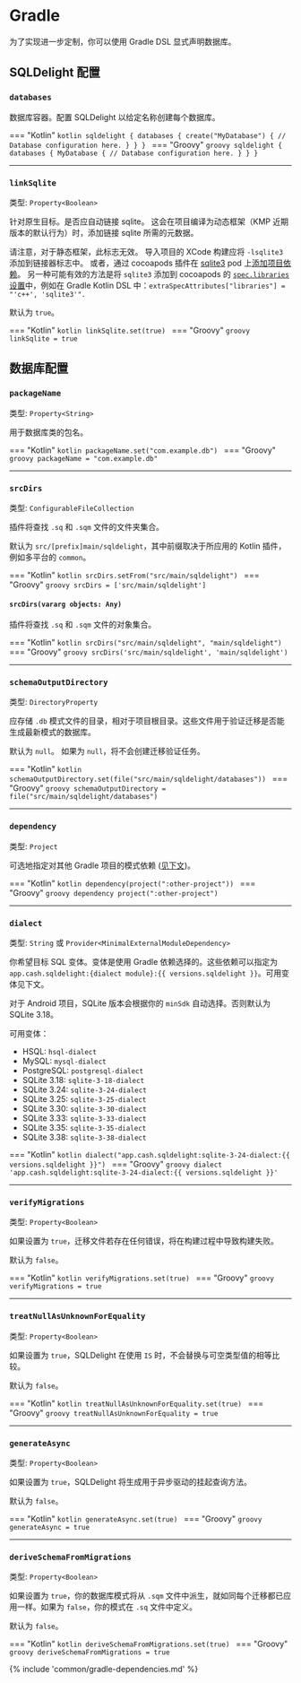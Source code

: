 # Gradle

为了实现进一步定制，你可以使用 Gradle DSL 显式声明数据库。

## SQLDelight 配置

### `databases`

数据库容器。配置 SQLDelight 以给定名称创建每个数据库。

=== "Kotlin"
    ```kotlin
    sqldelight {
      databases {
        create("MyDatabase") {
          // Database configuration here.
        }
      }
    }
    ```
=== "Groovy"
    ```groovy
    sqldelight {
      databases {
        MyDatabase {
          // Database configuration here.
        }
      }
    }
    ```

----

### `linkSqlite`

类型: `Property<Boolean>`

针对原生目标。是否应自动链接 sqlite。
这会在项目编译为动态框架（KMP 近期版本的默认行为）时，添加链接 sqlite 所需的元数据。

请注意，对于静态框架，此标志无效。
导入项目的 XCode 构建应将 `-lsqlite3` 添加到链接器标志中。
或者，通过 cocoapods 插件在 [sqlite3](https://cocoapods.org/pods/sqlite3) pod 上[添加项目依赖](https://kotlinlang.org/docs/native-cocoapods-libraries.html)。
另一种可能有效的方法是将 `sqlite3` 添加到 cocoapods 的 [`spec.libraries` 设置](https://guides.cocoapods.org/syntax/podspec.html#libraries)中，例如在 Gradle Kotlin DSL 中：`extraSpecAttributes["libraries"] = "'c++', 'sqlite3'".`

默认为 `true`。

=== "Kotlin"
    ```kotlin
    linkSqlite.set(true)
    ```
=== "Groovy"
    ```groovy
    linkSqlite = true
    ```

## 数据库配置

### `packageName`

类型: `Property<String>`

用于数据库类的包名。

=== "Kotlin"
    ```kotlin
    packageName.set("com.example.db")
    ```
=== "Groovy"
    ```groovy
    packageName = "com.example.db"
    ```

----

### `srcDirs`

类型: `ConfigurableFileCollection`

插件将查找 `.sq` 和 `.sqm` 文件的文件夹集合。

默认为 `src/[prefix]main/sqldelight`，其中前缀取决于所应用的 Kotlin 插件，例如多平台的 `common`。

=== "Kotlin"
    ```kotlin
    srcDirs.setFrom("src/main/sqldelight")
    ```
=== "Groovy"
    ```groovy
    srcDirs = ['src/main/sqldelight']
    ```

#### `srcDirs(vararg objects: Any)`

插件将查找 `.sq` 和 `.sqm` 文件的对象集合。

=== "Kotlin"
    ```kotlin
    srcDirs("src/main/sqldelight", "main/sqldelight")
    ```
=== "Groovy"
    ```groovy
    srcDirs('src/main/sqldelight', 'main/sqldelight')
    ```

----

### `schemaOutputDirectory`

类型: `DirectoryProperty`

应存储 `.db` 模式文件的目录，相对于项目根目录。这些文件用于验证迁移是否能生成最新模式的数据库。

默认为 `null`。
如果为 `null`，将不会创建迁移验证任务。

=== "Kotlin"
    ```kotlin
    schemaOutputDirectory.set(file("src/main/sqldelight/databases"))
    ```
=== "Groovy"
    ```groovy
    schemaOutputDirectory = file("src/main/sqldelight/databases")
    ```

----

### `dependency`

类型: `Project`

可选地指定对其他 Gradle 项目的模式依赖 ([见下文](#schema-dependencies))。

=== "Kotlin"
    ```kotlin
    dependency(project(":other-project"))
    ```
=== "Groovy"
    ```groovy
    dependency project(":other-project")
    ```

----

### `dialect`

类型: `String` 或 `Provider<MinimalExternalModuleDependency>`

你希望目标 SQL 变体。变体是使用 Gradle 依赖选择的。这些依赖可以指定为 `app.cash.sqldelight:{dialect module}:{{ versions.sqldelight }}`。可用变体见下文。

对于 Android 项目，SQLite 版本会根据你的 `minSdk` 自动选择。否则默认为 SQLite 3.18。

可用变体：

*   HSQL: `hsql-dialect`
*   MySQL: `mysql-dialect`
*   PostgreSQL: `postgresql-dialect`
*   SQLite 3.18: `sqlite-3-18-dialect`
*   SQLite 3.24: `sqlite-3-24-dialect`
*   SQLite 3.25: `sqlite-3-25-dialect`
*   SQLite 3.30: `sqlite-3-30-dialect`
*   SQLite 3.33: `sqlite-3-33-dialect`
*   SQLite 3.35: `sqlite-3-35-dialect`
*   SQLite 3.38: `sqlite-3-38-dialect`

=== "Kotlin"
    ```kotlin
    dialect("app.cash.sqldelight:sqlite-3-24-dialect:{{ versions.sqldelight }}")
    ```
=== "Groovy"
    ```groovy
    dialect 'app.cash.sqldelight:sqlite-3-24-dialect:{{ versions.sqldelight }}'
    ```

----

### `verifyMigrations`

类型: `Property<Boolean>`

如果设置为 `true`，迁移文件若存在任何错误，将在构建过程中导致构建失败。

默认为 `false`。

=== "Kotlin"
    ```kotlin
    verifyMigrations.set(true)
    ```
=== "Groovy"
    ```groovy
    verifyMigrations = true
    ```

----

### `treatNullAsUnknownForEquality`

类型: `Property<Boolean>`

如果设置为 `true`，SQLDelight 在使用 `IS` 时，不会替换与可空类型值的相等比较。

默认为 `false`。

=== "Kotlin"
    ```kotlin
    treatNullAsUnknownForEquality.set(true)
    ```
=== "Groovy"
    ```groovy
    treatNullAsUnknownForEquality = true
    ```

----

### `generateAsync`

类型: `Property<Boolean>`

如果设置为 `true`，SQLDelight 将生成用于异步驱动的挂起查询方法。

默认为 `false`。

=== "Kotlin"
    ```kotlin
    generateAsync.set(true)
    ```
=== "Groovy"
    ```groovy
    generateAsync = true
    ```

----

### `deriveSchemaFromMigrations`

类型: `Property<Boolean>`

如果设置为 `true`，你的数据库模式将从 `.sqm` 文件中派生，就如同每个迁移都已应用一样。如果为 `false`，你的模式在 `.sq` 文件中定义。

默认为 `false`。

=== "Kotlin"
    ```kotlin
    deriveSchemaFromMigrations.set(true)
    ```
=== "Groovy"
    ```groovy
    deriveSchemaFromMigrations = true
    ```

{% include 'common/gradle-dependencies.md' %}